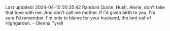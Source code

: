 Last updated: 2024-04-10 00:35:42
Random Quote: Hush, Alerie, don't take that tone with me.  And don't call me mother.  If I'd given birth to you, I'm sure I'd remember.  I'm only to blame for your husband, the lord oaf of Highgarden.  -  Olenna Tyrell